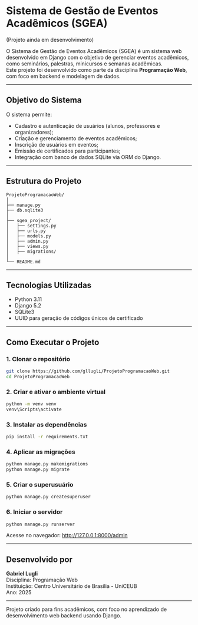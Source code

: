 # Sistema de Gestão de Eventos Acadêmicos (SGEA)
(Projeto ainda em desenvolvimento)

O Sistema de Gestão de Eventos Acadêmicos (SGEA) é um sistema web desenvolvido em Django com o objetivo de gerenciar eventos acadêmicos, como seminários, palestras, minicursos e semanas acadêmicas.  
Este projeto foi desenvolvido como parte da disciplina **Programação Web**, com foco em backend e modelagem de dados.

---

## Objetivo do Sistema

O sistema permite:
- Cadastro e autenticação de usuários (alunos, professores e organizadores);
- Criação e gerenciamento de eventos acadêmicos;
- Inscrição de usuários em eventos;
- Emissão de certificados para participantes;
- Integração com banco de dados SQLite via ORM do Django.

---

## Estrutura do Projeto

```
ProjetoProgramacaoWeb/
│
├── manage.py
├── db.sqlite3
│
├── sgea_project/
│   ├── settings.py
│   ├── urls.py
│   ├── models.py
│   ├── admin.py
│   ├── views.py
│   ├── migrations/
│
└── README.md
```

---

## Tecnologias Utilizadas

- Python 3.11
- Django 5.2
- SQLite3
- UUID para geração de códigos únicos de certificado

---

## Como Executar o Projeto

### 1. Clonar o repositório
```bash
git clone https://github.com/gllugli/ProjetoProgramacaoWeb.git
cd ProjetoProgramacaoWeb
```

### 2. Criar e ativar o ambiente virtual
```bash
python -m venv venv
venv\Scripts\activate
```

### 3. Instalar as dependências
```bash
pip install -r requirements.txt
```

### 4. Aplicar as migrações
```bash
python manage.py makemigrations
python manage.py migrate
```

### 5. Criar o superusuário
```bash
python manage.py createsuperuser
```

### 6. Iniciar o servidor
```bash
python manage.py runserver
```

Acesse no navegador: http://127.0.0.1:8000/admin

---

## Desenvolvido por

**Gabriel Lugli**  
Disciplina: Programação Web  
Instituição: Centro Universitário de Brasília - UniCEUB  
Ano: 2025

---

Projeto criado para fins acadêmicos, com foco no aprendizado de desenvolvimento web backend usando Django.
